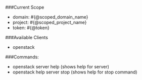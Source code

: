 ###Current Scope
  * domain: #{@scoped_domain_name}
  * project: #{@scoped_project_name}
  * token: #{@token}

###Available Clients
  * openstack
  
###Commands:
  * openstack server help (shows help for server)
  * openstack help server stop (shows help for stop command)
